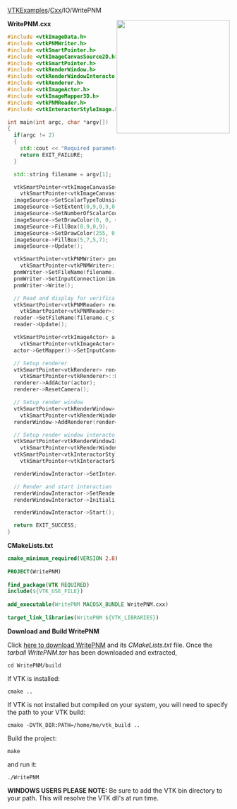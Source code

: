 [VTKExamples](/index/)/[Cxx](/Cxx)/IO/WritePNM

<img align="right" src="https://github.com/lorensen/VTKExamples/blob/gh-pages/Testing/Baseline/IO/TestWritePNM.png?raw=true" width="256" />

**WritePNM.cxx**
```c++
#include <vtkImageData.h>
#include <vtkPNMWriter.h>
#include <vtkSmartPointer.h>
#include <vtkImageCanvasSource2D.h>
#include <vtkSmartPointer.h>
#include <vtkRenderWindow.h>
#include <vtkRenderWindowInteractor.h>
#include <vtkRenderer.h>
#include <vtkImageActor.h>
#include <vtkImageMapper3D.h>
#include <vtkPNMReader.h>
#include <vtkInteractorStyleImage.h>

int main(int argc, char *argv[])
{
  if(argc != 2)
  {
    std::cout << "Required parameters: OutputFilename.pnm" << std::endl;
    return EXIT_FAILURE;
  }

  std::string filename = argv[1];

  vtkSmartPointer<vtkImageCanvasSource2D> imageSource =
    vtkSmartPointer<vtkImageCanvasSource2D>::New();
  imageSource->SetScalarTypeToUnsignedChar();
  imageSource->SetExtent(0,9,0,9,0,0);
  imageSource->SetNumberOfScalarComponents(3);
  imageSource->SetDrawColor(0, 0, 0, 0);
  imageSource->FillBox(0,9,0,9);
  imageSource->SetDrawColor(255, 0, 0, 0);
  imageSource->FillBox(5,7,5,7);
  imageSource->Update();

  vtkSmartPointer<vtkPNMWriter> pnmWriter =
    vtkSmartPointer<vtkPNMWriter>::New();
  pnmWriter->SetFileName(filename.c_str());
  pnmWriter->SetInputConnection(imageSource->GetOutputPort());
  pnmWriter->Write();

  // Read and display for verification
  vtkSmartPointer<vtkPNMReader> reader =
    vtkSmartPointer<vtkPNMReader>::New();
  reader->SetFileName(filename.c_str());
  reader->Update();

  vtkSmartPointer<vtkImageActor> actor =
    vtkSmartPointer<vtkImageActor>::New();
  actor->GetMapper()->SetInputConnection(reader->GetOutputPort());

  // Setup renderer
  vtkSmartPointer<vtkRenderer> renderer =
    vtkSmartPointer<vtkRenderer>::New();
  renderer->AddActor(actor);
  renderer->ResetCamera();

  // Setup render window
  vtkSmartPointer<vtkRenderWindow> renderWindow =
    vtkSmartPointer<vtkRenderWindow>::New();
  renderWindow->AddRenderer(renderer);

  // Setup render window interactor
  vtkSmartPointer<vtkRenderWindowInteractor> renderWindowInteractor =
    vtkSmartPointer<vtkRenderWindowInteractor>::New();
  vtkSmartPointer<vtkInteractorStyleImage> style =
    vtkSmartPointer<vtkInteractorStyleImage>::New();

  renderWindowInteractor->SetInteractorStyle(style);

  // Render and start interaction
  renderWindowInteractor->SetRenderWindow(renderWindow);
  renderWindowInteractor->Initialize();

  renderWindowInteractor->Start();

  return EXIT_SUCCESS;
}
```
**CMakeLists.txt**
```cmake
cmake_minimum_required(VERSION 2.8)
 
PROJECT(WritePNM)
 
find_package(VTK REQUIRED)
include(${VTK_USE_FILE})
 
add_executable(WritePNM MACOSX_BUNDLE WritePNM.cxx)
 
target_link_libraries(WritePNM ${VTK_LIBRARIES})
```

**Download and Build WritePNM**

Click [here to download WritePNM](https://github.com/lorensen/VTKWikiExamplesTarballs/raw/master/WritePNM.tar) and its *CMakeLists.txt* file.
Once the *tarball WritePNM.tar* has been downloaded and extracted,
```
cd WritePNM/build 
```
If VTK is installed:
```
cmake ..
```
If VTK is not installed but compiled on your system, you will need to specify the path to your VTK build:
```
cmake -DVTK_DIR:PATH=/home/me/vtk_build ..
```
Build the project:
```
make
```
and run it:
```
./WritePNM
```
**WINDOWS USERS PLEASE NOTE:** Be sure to add the VTK bin directory to your path. This will resolve the VTK dll's at run time.

